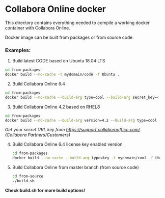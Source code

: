 # Collabora Online docker

This directory contains everything needed to compile a
working docker container with Collabora Online.

Docker image can be built from packages or from source code.

### Examples:

1. Build latest CODE based on Ubuntu 18.04 LTS

  ```bash
  cd from-packages
  docker build --no-cache -t mydomain/code -f Ubuntu .
  ```

2. Build Collabora Online 6.4

  ```bash
  cd from-packages
  docker build --no-cache --build-arg type=cool --build-arg secret_key=<....> -t mydomain/cool -f Ubuntu .
  ```

3. Build Collabora Online 4.2 based on RHEL8

  ```bash
  cd from-packages
  docker build --no-cache --build-arg version=4.2 --build-arg type=cool --build-arg secret_key=<....> -t mydomain/cool -f RHEL8 .
  ```
  *Get your secret URL key from https://support.collaboraoffice.com/ (Collabora Partners/Customers)*

4. Build Collabora Online 6.4 license key enabled version

   ```bash
   cd from-packages
   docker build --no-cache --build-arg type=key -t mydomain/cool -f Ubuntu .
   ```

5. Build Collabora Online from master branch (from source code)

   ```bash
   cd from-source
   ./build.sh
   ```

**Check build.sh for more build options!**

